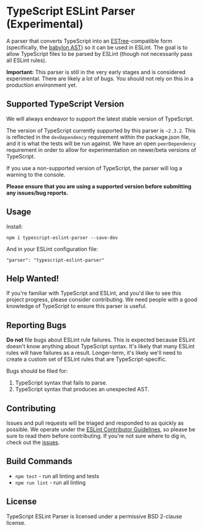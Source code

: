 # TypeScript ESLint Parser (Experimental)

A parser that converts TypeScript into an [ESTree](https://github.com/estree/estree)-compatible form (specifically, the [babylon AST](https://github.com/babel/babylon/blob/master/ast/spec.md)) so it can be used in ESLint. The goal is to allow TypeScript files to be parsed by ESLint (though not necessarily pass all ESLint rules).

**Important:** This parser is still in the very early stages and is considered experimental. There are likely a lot of bugs. You should not rely on this in a production environment yet.

## Supported TypeScript Version

We will always endeavor to support the latest stable version of TypeScript.

The version of TypeScript currently supported by this parser is `~2.3.2`. This is reflected in the `devDependency` requirement within the package.json file, and it is what the tests will be run against. We have an open `peerDependency` requirement in order to allow for experimentation on newer/beta versions of TypeScript.

If you use a non-supported version of TypeScript, the parser will log a warning to the console.

**Please ensure that you are using a supported version before submitting any issues/bug reports.**

## Usage

Install:

```
npm i typescript-eslint-parser --save-dev
```

And in your ESLint configuration file:

```
"parser": "typescript-eslint-parser"
```

## Help Wanted!

If you're familiar with TypeScript and ESLint, and you'd like to see this project progress, please consider contributing. We need people with a good knowledge of TypeScript to ensure this parser is useful.

## Reporting Bugs

**Do not** file bugs about ESLint rule failures. This is expected because ESLint doesn't know anything about TypeScript syntax. It's likely that many ESLint rules will have failures as a result. Longer-term, it's likely we'll need to create a custom set of ESLint rules that are TypeScript-specific.

Bugs should be filed for:

1. TypeScript syntax that fails to parse.
1. TypeScript syntax that produces an unexpected AST.

## Contributing

Issues and pull requests will be triaged and responded to as quickly as possible. We operate under the [ESLint Contributor Guidelines](http://eslint.org/docs/developer-guide/contributing), so please be sure to read them before contributing. If you're not sure where to dig in, check out the [issues](https://github.com/eslint/typescript-eslint-parser/issues).

## Build Commands

* `npm test` - run all linting and tests
* `npm run lint` - run all linting

## License

TypeScript ESLint Parser is licensed under a permissive BSD 2-clause license.

